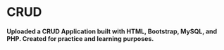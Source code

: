 # CRUD
<b>Uploaded a CRUD Application built with HTML, Bootstrap, MySQL, and PHP. Created for practice and learning purposes.</b>
